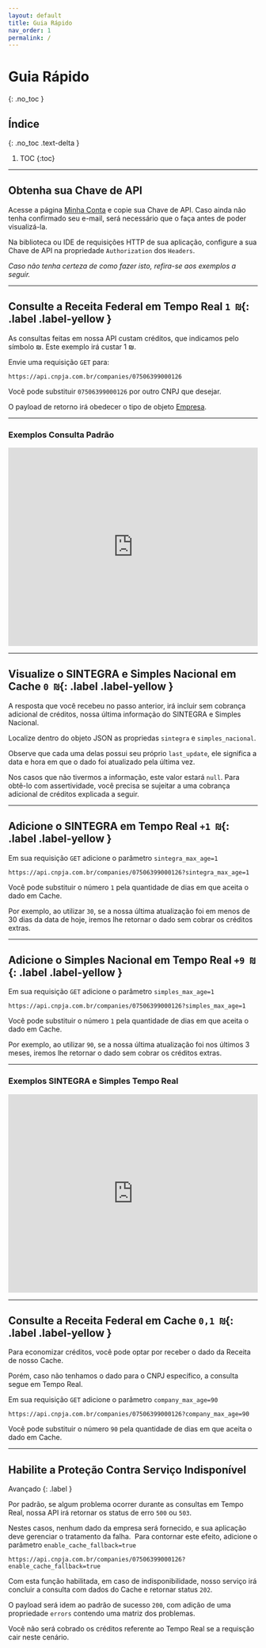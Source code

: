 ```yaml
---
layout: default
title: Guia Rápido
nav_order: 1
permalink: /
---
```


# Guia Rápido
{: .no_toc }

## Índice
{: .no_toc .text-delta }

1. TOC
{:toc}

---

## Obtenha sua Chave de API

Acesse a página [Minha Conta](https://www.cnpja.com.br/me) e copie sua Chave de API.
Caso ainda não tenha confirmado seu e-mail, será necessário que o faça antes de poder visualizá-la.

Na biblioteca ou IDE de requisições HTTP de sua aplicação, configure a sua Chave de API na propriedade `Authorization` dos `Headers`.

_Caso não tenha certeza de como fazer isto, refira-se aos exemplos a seguir._

---

## Consulte a Receita Federal em Tempo Real `1 ₪`{: .label .label-yellow }

As consultas feitas em nossa API custam créditos, que indicamos pelo símbolo ₪. Este exemplo irá custar 1 ₪.

Envie uma requisição `GET` para:

```
https://api.cnpja.com.br/companies/07506399000126
```

Você pode substituir `07506399000126` por outro CNPJ que desejar.

O payload de retorno irá obedecer o tipo de objeto [Empresa](./companies/types).

---

### Exemplos Consulta Padrão

<iframe src="https://api.apiembed.com/?source=https://raw.githubusercontent.com/cnpja/api-cnpja/master/tools/har/example_company.json&amp;targets=shell:curl,php:curl,php:http1,php:http2,javascript:jquery,javascript:fetch,javascript:xhr,node:request,node:unirest,node:native,python:requests,python:python3,java:okhttp,java:unirest" frameborder="0" scrolling="no" width="100%" height="400px" seamless=""></iframe>

---

## Visualize o SINTEGRA e Simples Nacional em Cache `0 ₪`{: .label .label-yellow }

A resposta que você recebeu no passo anterior, irá incluir sem cobrança adicional de créditos, nossa última informação do SINTEGRA e Simples Nacional.

Localize dentro do objeto JSON as propriedas `sintegra` e `simples_nacional`.

Observe que cada uma delas possui seu próprio `last_update`, ele significa a data e hora em que o dado foi atualizado pela última vez.

Nos casos que não tivermos a informação, este valor estará `null`. Para obtê-lo com assertividade, você precisa se sujeitar a uma cobrança adicional de créditos explicada a seguir.

--- 

## Adicione o SINTEGRA em Tempo Real `+1 ₪`{: .label .label-yellow }

Em sua requisição `GET` adicione o parâmetro `sintegra_max_age=1` 

```
https://api.cnpja.com.br/companies/07506399000126?sintegra_max_age=1
```

Você pode substituir o número `1` pela quantidade de dias em que aceita o dado em Cache.

Por exemplo, ao utilizar `30`, se a nossa última atualização foi em menos de 30 dias da data de hoje, iremos lhe retornar o dado sem cobrar os créditos extras.

---

## Adicione o Simples Nacional em Tempo Real `+9 ₪`{: .label .label-yellow }

Em sua requisição `GET` adicione o parâmetro `simples_max_age=1` 

```
https://api.cnpja.com.br/companies/07506399000126?simples_max_age=1
```

Você pode substituir o número `1` pela quantidade de dias em que aceita o dado em Cache.

Por exemplo, ao utilizar `90`, se a nossa última atualização foi nos últimos 3 meses, iremos lhe retornar o dado sem cobrar os créditos extras.

---

### Exemplos SINTEGRA e Simples Tempo Real

<iframe src="https://api.apiembed.com/?source=https://raw.githubusercontent.com/cnpja/api-cnpja/master/tools/har/examplo_sintegra_simples.json&amp;targets=shell:curl,php:curl,php:http1,php:http2,javascript:jquery,javascript:fetch,javascript:xhr,node:request,node:unirest,node:native,python:requests,python:python3,java:okhttp,java:unirest" frameborder="0" scrolling="no" width="100%" height="400px" seamless=""></iframe>

--- 

## Consulte a Receita Federal em Cache `0,1 ₪`{: .label .label-yellow }

Para economizar créditos, você pode optar por receber o dado da Receita de nosso Cache.

Porém, caso não tenhamos o dado para o CNPJ específico, a consulta segue em Tempo Real.

Em sua requisição `GET` adicione o parâmetro `company_max_age=90` 

```
https://api.cnpja.com.br/companies/07506399000126?company_max_age=90
```

Você pode substituir o número `90` pela quantidade de dias em que aceita o dado em Cache.

---

## Habilite a Proteção Contra Serviço Indisponível

Avançado
{: .label }

Por padrão, se algum problema ocorrer durante as consultas em Tempo Real, nossa API irá retornar os status de erro `500` ou `503`.

Nestes casos, nenhum dado da empresa será fornecido, e sua aplicação deve gerenciar o tratamento da falha.
​
Para contornar este efeito, adicione o parâmetro `enable_cache_fallback=true` 

```
https://api.cnpja.com.br/companies/07506399000126?enable_cache_fallback=true
```

Com esta função habilitada, em caso de indisponibilidade, nosso serviço irá concluir a consulta com dados do Cache e retornar status `202`.

O payload será idem ao padrão de sucesso `200`, com adição de uma propriedade `errors` contendo uma matriz dos problemas.

Você não será cobrado os créditos referente ao Tempo Real se a requisção cair neste cenário.

